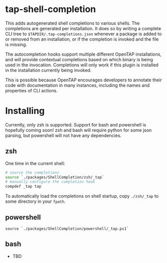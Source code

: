 # tap-shell-completion

This adds autogenerated shell completions to various shells.
The completions are generated per installation. It does so 
by writing a complete CLI tree to `$TAPDIR/.tap-completions.json`
whenever a package is added to or removed from an installation,
or if the completion is invoked and the file is missing.

The autocompletion hooks support multiple different OpenTAP installations,
and will provide contextual completions based on which binary is being used
in the invocation. Completions will only work if this plugin is installed in 
the installation currently being invoked.

This is possible because OpenTAP encourages developers to annotate
their code with documentation in many instances, including the names
and properties of CLI actions.

# Installing

Currently, only zsh is supported. Support for bash and powershell is hopefully coming soon!
zsh and bash will require python for some json parsing, but powershell will not have any dependencies.

## zsh 

One time in the current shell:
```zsh
# source the completions
source `./packages/ShellCompletion/zsh/_tap`
# manually configure the completion hook 
compdef _tap tap
```

To automatically load the completions on shell startup, copy `./zsh/_tap`
to some directory in your `fpath`.

## powershell
```
source `./packages/ShellCompletion/powershell/_tap.ps1`
```

## bash
* TBD